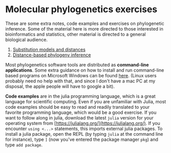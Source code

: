 # Molecular phylogenetics exercises

These are some extra notes, code examples and exercises on phylogenetic
inference. Some of the material here is more directed to those interested in
bioinformatics and statistics, other material is directed to a general
biological audience.

1. [Substitution models and distances](submod)
2. [Distance-based phylogeny inference](distance)

Most phylogenetics software tools are distributed as **command-line
applications**.  Some extra guidance on how to install and run command-line
based programs on Microsoft Windows can be found [here](install-windows).
(Linux users probably need no help with that, and since I don't have a mac PC
at my disposal, the apple people will have to google a bit).

**Code examples** are in the julia programming language, which is a great
language for scientific computing. Even if you are unfamiliar with Julia, most
code examples should be easy to read and readily translated to your favorite
programming language, which would be a good exercise.
If you want to follow along in julia, download the latest `julia` version for
your operating system from [https://julialang.org/](https://julialang.org/). If
you encounter `using <...>` statements, this imports external julia packages.
To install a julia package, open the REPL (by typing `julia` at the command
line for instance), type `]` (now you've entered the package manager `pkg`) and
type `add package`.

